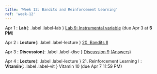 ```yaml
---
title: 'Week 12: Bandits and Reinforcement Learning'
ref: 'week-12'
---
```


Apr 1
: **Lab**{: .label .label-lab } [Lab 9: Instrumental variable](http://data102.datahub.berkeley.edu/hub/user-redirect/git-pull?repo=https%3A%2F%2Fgithub.com%2Fds-102%2Fsp24-materials&urlpath=lab%2Ftree%2Fsp24-materials%2Flab%2Flab09%2Flab09.ipynb&branch=main) (due Apr 3 at **5 PM**)

Apr 2
: **Lecture**{: .label .label-lecture } [20. Bandits II](lecture/lec20)

Apr 3
: **Discussion**{: .label .label-disc } [Discussion 9](https://drive.google.com/file/d/1GAf-Xb2euWnQnbfFjURKLYiHa-x_FajJ/view?usp=share_link) [(Answers)](https://drive.google.com/file/d/1RZWpGsXAawChSwoqGf4RzjOP6sRI0EBP/view?usp=share_link)

Apr 4
: **Lecture**{: .label .label-lecture } 21. Reinforcement Learning I
: **Vitamin**{: .label .label-vit } Vitamin 10 (due Apr 7 11:59 PM)
